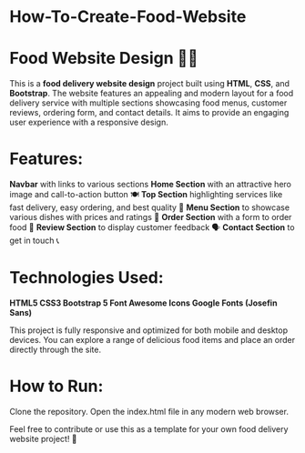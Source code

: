 # How-To-Create-Food-Website

# Food Website Design 🍔🍕
This is a **food delivery website design** project built using **HTML**, **CSS**, and **Bootstrap**. The website features an appealing and modern layout for a food delivery service with multiple sections showcasing food menus, customer reviews, ordering form, and contact details. It aims to provide an engaging user experience with a responsive design.

# Features:

**Navbar** with links to various sections
**Home Section** with an attractive hero image and call-to-action button 🍽️
**Top Section** highlighting services like fast delivery, easy ordering, and best quality 🍔
**Menu Section** to showcase various dishes with prices and ratings 🍕
**Order Section** with a form to order food 🛒
**Review Section** to display customer feedback 🗣️
**Contact Section** to get in touch 📞

# Technologies Used:

**HTML5
CSS3
Bootstrap 5
Font Awesome Icons
Google Fonts (Josefin Sans)**

This project is fully responsive and optimized for both mobile and desktop devices. You can explore a range of delicious food items and place an order directly through the site.

# How to Run:

Clone the repository.
Open the index.html file in any modern web browser.

Feel free to contribute or use this as a template for your own food delivery website project! 🍴

